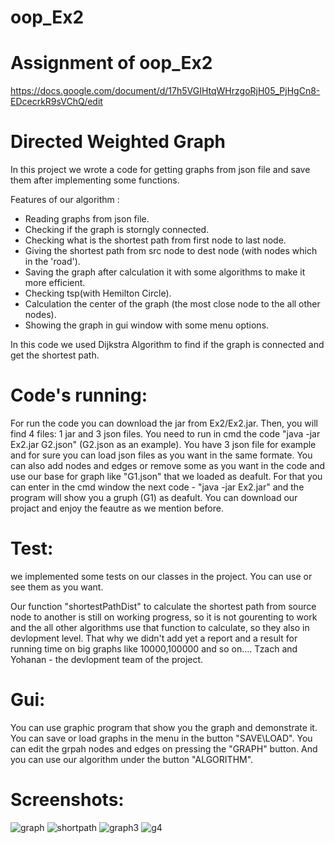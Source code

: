 # oop_Ex2
# Assignment of oop_Ex2
https://docs.google.com/document/d/17h5VGIHtqWHrzgoRjH05_PjHgCn8-EDcecrkR9sVChQ/edit
# Directed Weighted Graph
In this project we wrote a code for getting graphs from json file and save them after implementing some functions.

Features of our algorithm :
- Reading graphs from json file.
- Checking if the graph is storngly connected.
- Checking what is the shortest path from first node to last node.
- Giving the shortest path from src node to dest node (with nodes which in the 'road').
- Saving the graph after calculation it with some algorithms to make it more efficient. 
- Checking tsp(with Hemilton Circle).
- Calculation the center of the graph (the most close node to the all other nodes).
- Showing the graph in gui window with some menu options.

In this code we used Dijkstra Algorithm to find if the graph is connected and get the shortest path.

# Code's running:
For run the code you can download the jar from Ex2/Ex2.jar. Then, you will find 4 files: 1 jar and 3 json files.
You need to run in cmd the code "java -jar Ex2.jar G2.json" (G2.json as an example).
You have 3 json file for example and for sure you can load json files as you want in the same formate.
You can also add nodes and edges or remove some as you want in the code and use our base for graph like "G1.json" that we loaded as deafult.
For that you can enter in the cmd window the next code  - "java -jar Ex2.jar" and the program will show you a gruph (G1) as deafult.
You can download our projact and enjoy the feautre as we mention before.

# Test:
we implemented some tests on our classes in the project. You can use or see them as you want.

Our function "shortestPathDist" to calculate the shortest path from source node to another is still on working progress, so it is not gourenting to work and the all other algorithms use that function to calculate, so they also in devlopment level.
That why we didn't add yet a report and a result for running time on big graphs like 10000,100000 and so on....
Tzach and Yohanan - the devlopment team of the project.

# Gui:
You can use graphic program that show you the graph and demonstrate it.
You can save or load graphs in the menu in the button "SAVE\LOAD".
You can edit the grpah nodes and edges on pressing the "GRAPH" button.
And you can use our algorithm under the button "ALGORITHM". 

# Screenshots:
![graph](https://user-images.githubusercontent.com/93263233/223714571-1538201e-ec5e-4d26-8163-8d1aebf30a9f.png)
![shortpath](https://user-images.githubusercontent.com/93263233/223714685-ed2cdd93-9770-4170-ac21-8f6f8e8312f3.png)
![graph3](https://user-images.githubusercontent.com/93263233/223714808-5d61bf76-7b07-4604-b6ba-e777f56681ed.png)
![g4](https://user-images.githubusercontent.com/93263233/223715019-fd26bd3e-5ab4-4ee5-8bc1-4838e9200738.png)



